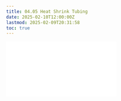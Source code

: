 ```yaml
---
title: 04.05 Heat Shrink Tubing
date: 2025-02-10T12:00:00Z
lastmod: 2025-02-09T20:31:58
toc: true
---
```


![Link to included file content](../../../../electronics/heat-shrink-tubing.md)
